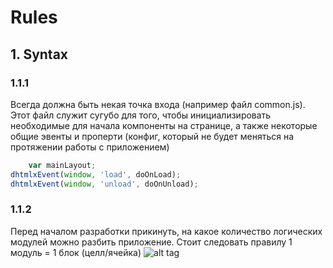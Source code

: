 # Rules

## 1. Syntax

### 1.1.1
Всегда должна быть некая точка входа (например файл common.js). Этот файл служит сугубо для того, чтобы инициализировать необходимые для начала компоненты на странице, а также некоторые общие эвенты и проперти (конфиг, который не будет меняться на протяжении работы с приложением)
```js 
	var mainLayout;
dhtmlxEvent(window, 'load', doOnLoad);
dhtmlxEvent(window, 'unload', doOnUnload);
```

### 1.1.2
Перед началом разработки прикинуть, на какое количество логических модулей можно разбить приложение. Стоит следовать правилу 1 модуль = 1 блок (целл/ячейка) 
![alt tag](https://github.com/traffman/dhtmlx-code-style/1.1.2.png)
